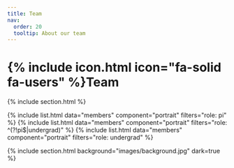 ```yaml
---
title: Team
nav:
  order: 20
  tooltip: About our team
---
```


# {% include icon.html icon="fa-solid fa-users" %}Team

{% include section.html %}

{% include list.html data="members" component="portrait" filters="role: pi" %}
{% include list.html data="members" component="portrait" filters="role: ^(?!pi$|undergrad)" %}
{% include list.html data="members" component="portrait" filters="role: undergrad" %}

{% include section.html background="images/background.jpg" dark=true %}
